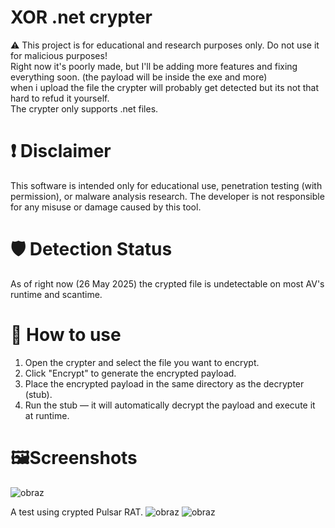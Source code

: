 # XOR .net crypter
⚠️ This project is for educational and research purposes only. Do not use it for malicious purposes!      
Right now it's poorly made, but I'll be adding more features and fixing everything soon. (the payload will be inside the exe and more)     
when i upload the file the crypter will probably get detected but its not that hard to refud it yourself.     
The crypter only supports .net files.

# ❗ Disclaimer

This software is intended only for educational use, penetration testing (with permission), or malware analysis research. The developer is not responsible for any misuse or damage caused by this tool.

# 🛡️ Detection Status
As of right now (26 May 2025) the crypted file is undetectable on most AV's runtime and scantime.

# 📁 How to use
1. Open the crypter and select the file you want to encrypt.
2. Click "Encrypt" to generate the encrypted payload.
3. Place the encrypted payload in the same directory as the decrypter (stub).
4. Run the stub — it will automatically decrypt the payload and execute it at runtime.

# 🖼️Screenshots
![obraz](https://github.com/user-attachments/assets/c48db8ac-d6ad-455c-8714-17ac13bb2460)

A test using crypted Pulsar RAT.
![obraz](https://github.com/user-attachments/assets/04f3d839-1a70-4d4c-afd2-1164d50eaff4)
![obraz](https://github.com/user-attachments/assets/6a7ef412-7f85-4042-9e47-5eebdab9e6b7)

